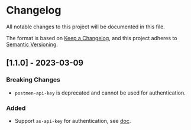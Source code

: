 # Changelog
All notable changes to this project will be documented in this file.

The format is based on [Keep a Changelog](https://keepachangelog.com/en/1.0.0/),
and this project adheres to [Semantic Versioning](https://semver.org/spec/v2.0.0.html).
 
## [1.1.0] - 2023-03-09
### Breaking Changes
- `postmen-api-key` is deprecated and cannot be used for authentication.
### Added
- Support `as-api-key` for authentication, see [doc](https://www.aftership.com/docs/shipping/quickstart/api-quick-start).